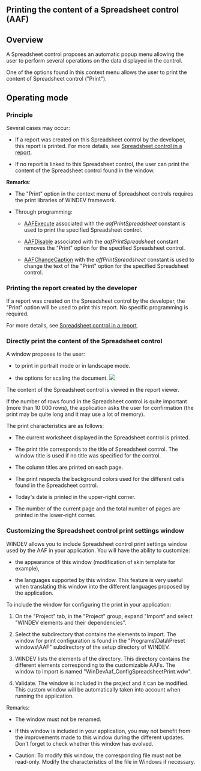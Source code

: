 


## Printing the content of a Spreadsheet control (AAF)
			



<a name="NOTE1"></a>
<a name="NOTE1_1"></a>


## Overview
<a name="overview_ELTTEXTE000155"></a>
A Spreadsheet control proposes an automatic popup menu allowing the user to perform several operations on the data displayed in the control. 

One of the options found in this context menu allows the user to print the content of Spreadsheet control ("Print"). 

<a name="NOTE2"></a>
<a name="NOTE2_1"></a>


## Operating mode
<a name="operating_mode_ELTTEXTE000179"></a>


### Principle
<a name="principle_ELTPARAGRAPHE000020"></a>

Several cases may occur:

- If a report was created on this Spreadsheet control by the developer, this report is printed. For more details, see [Spreadsheet control in a report](../WDChamp/1000033009.md). 

- If no report is linked to this Spreadsheet control, the user can print the content of the Spreadsheet control found in the window.




**Remarks**: 

- The "Print" option in the context menu of Spreadsheet controls requires the print libraries of WINDEV framework.

- Through programming: 

	- [AAFExecute](../WDLang1/1000022099.md) associated with the *aafPrintSpreadsheet* constant is used to print the specified Spreadsheet control.

	- [AAFDisable](../WDLang1/1000022018.md) associated with the *aafPrintSpreadsheet* constant removes the "Print" option for the specified Spreadsheet control.

	- [AAFChangeCaption](../WDLang1/1000022100.md) with the *affPrintSpreadsheet* constant is used to change the text of the "Print" option for the specified Spreadsheet control.








### Printing the report created by the developer
<a name="printing_the_report_created_the_developer_ELTPARAGRAPHE000046"></a>

If a report was created on the Spreadsheet control by the developer, the "Print" option will be used to print this report. No specific programming is required. 

For more details, see [Spreadsheet control in a report](../WDChamp/1000033009.md). 


### Directly print the content of the Spreadsheet control
<a name="directly_print_the_content_the_spreadsheet_control_ELTPARAGRAPHE000056"></a>

A window proposes to the user: 

- to print in portrait mode or in landscape mode.

- the options for scaling the document. ![](https://doc.pcsoft.fr/en-US/images/image.awp?langid=3&name=FAA_Imprimer_Tableur%20-%20HC%20N%B0001.gif)



The content of the Spreadsheet control is viewed in the report viewer.

If the number of rows found in the Spreadsheet control is quite important (more than 10 000 rows), the application asks the user for confirmation (the print may be quite long and it may use a lot of memory).

The print characteristics are as follows:

- The current worksheet displayed in the Spreadsheet control is printed. 

- The print title corresponds to the title of Spreadsheet control. The window title is used if no title was specified for the control.

- The column titles are printed on each page.

- The print respects the background colors used for the different cells found in the Spreadsheet control. 

- Today's date is printed in the upper-right corner.

- The number of the current page and the total number of pages are printed in the lower-right corner.





### Customizing the Spreadsheet control print settings window
<a name="customizing_the_spreadsheet_control_print_settings_window_ELTPARAGRAPHE000078"></a>

WINDEV allows you to include Spreadsheet control print settings window used by the AAF in your application. You will have the ability to customize:

- the appearance of this window (modification of skin template for example), 

- the languages supported by this window. This feature is very useful when translating this window into the different languages proposed by the application.  




To include the window for configuring the print in your application: 

1. On the "Project" tab, in the "Project" group, expand "Import" and select "WINDEV elements and their dependencies".

2. Select the subdirectory that contains the elements to import. The window for print configuration is found in the "Programs\\Data\\Preset windows\\AAF" subdirectory of the setup directory of WINDEV.

3. WINDEV lists the elements of the directory. This directory contains the different elements corresponding to the customizable AAFs. The window to import is named "WinDevAaf_ConfigSpreadsheetPrint.wdw".

4. Validate. The window is included in the project and it can be modified. This custom window will be automatically taken into account when running the application.




Remarks:

- The window must not be renamed.

- If this window is included in your application, you may not benefit from the improvements made to this window during the different updates. Don't forget to check whether this window has evolved.

- Caution: To modify this window, the corresponding file must not be read-only. Modify the characteristics of the file in Windows if necessary.  





